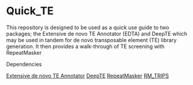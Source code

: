 # Quick_TE
This repository is designed to be used as a quick use guide to two packages; the Extensive de novo TE Annotator (EDTA) and DeepTE which may be used in tandem for de novo transposable element (TE) library generation. It then provides a walk-through of TE screening with RepeatMasker


Dependencies

[Extensive de novo TE Annotator](https://github.com/oushujun/EDTA)
[DeepTE](https://github.com/LiLabAtVT/DeepTE)
[RepeatMasker](https://www.repeatmasker.org) 
[RM_TRIPS](https://github.com/clbutler/RM_TRIPS) 
